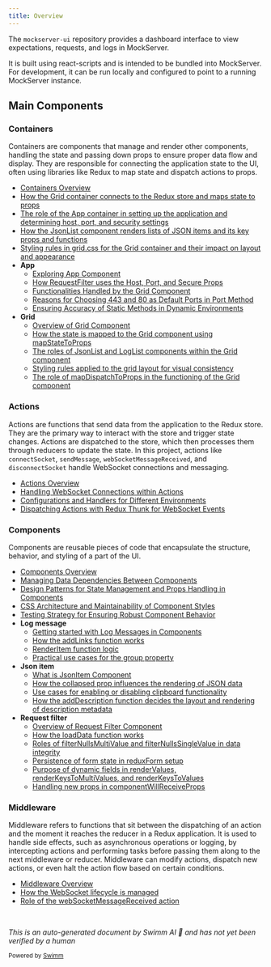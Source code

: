 ```yaml
---
title: Overview
---
```

The `mockserver-ui` repository provides a dashboard interface to view expectations, requests, and logs in MockServer.

It is built using react-scripts and is intended to be bundled into MockServer. For development, it can be run locally and configured to point to a running MockServer instance.

## Main Components

### Containers

Containers are components that manage and render other components, handling the state and passing down props to ensure proper data flow and display. They are responsible for connecting the application state to the UI, often using libraries like Redux to map state and dispatch actions to props.

- <SwmLink doc-title="Containers Overview">[Containers Overview](/.swm/containers-overview.3u10f8be.sw.md)</SwmLink>
- <SwmLink doc-title="How the Grid container connects to the Redux store and maps state to props">[How the Grid container connects to the Redux store and maps state to props](/.swm/how-the-grid-container-connects-to-the-redux-store-and-maps-state-to-props.5l9a5373.sw.md)</SwmLink>
- <SwmLink doc-title="The role of the App container in setting up the application and determining host, port, and security settings">[The role of the App container in setting up the application and determining host, port, and security settings](/.swm/the-role-of-the-app-container-in-setting-up-the-application-and-determining-host-port-and-security-settings.6bmnuulh.sw.md)</SwmLink>
- <SwmLink doc-title="How the JsonList component renders lists of JSON items and its key props and functions">[How the JsonList component renders lists of JSON items and its key props and functions](/.swm/how-the-jsonlist-component-renders-lists-of-json-items-and-its-key-props-and-functions.u8y7221l.sw.md)</SwmLink>
- <SwmLink doc-title="Styling rules in grid.css for the Grid container and their impact on layout and appearance">[Styling rules in grid.css for the Grid container and their impact on layout and appearance](/.swm/styling-rules-in-gridcss-for-the-grid-container-and-their-impact-on-layout-and-appearance.bya1jzri.sw.md)</SwmLink>
- **App**
  - <SwmLink doc-title="Exploring App Component">[Exploring App Component](/.swm/exploring-app-component.ciw3833e.sw.md)</SwmLink>
  - <SwmLink doc-title="How RequestFilter uses the Host, Port, and Secure Props">[How RequestFilter uses the Host, Port, and Secure Props](/.swm/how-requestfilter-uses-the-host-port-and-secure-props.h67of6jc.sw.md)</SwmLink>
  - <SwmLink doc-title="Functionalities Handled by the Grid Component">[Functionalities Handled by the Grid Component](/.swm/functionalities-handled-by-the-grid-component.2mjv5a64.sw.md)</SwmLink>
  - <SwmLink doc-title="Reasons for Choosing 443 and 80 as Default Ports in Port Method">[Reasons for Choosing 443 and 80 as Default Ports in Port Method](/.swm/reasons-for-choosing-443-and-80-as-default-ports-in-port-method.oq1ngsok.sw.md)</SwmLink>
  - <SwmLink doc-title="Ensuring Accuracy of Static Methods in Dynamic Environments">[Ensuring Accuracy of Static Methods in Dynamic Environments](/.swm/ensuring-accuracy-of-static-methods-in-dynamic-environments.4n82behj.sw.md)</SwmLink>
- **Grid**
  - <SwmLink doc-title="Overview of Grid Component">[Overview of Grid Component](/.swm/overview-of-grid-component.vvn3crzm.sw.md)</SwmLink>
  - <SwmLink doc-title="How the state is mapped to the Grid component using mapStateToProps">[How the state is mapped to the Grid component using mapStateToProps](/.swm/how-the-state-is-mapped-to-the-grid-component-using-mapstatetoprops.1d3nqi8k.sw.md)</SwmLink>
  - <SwmLink doc-title="The roles of JsonList and LogList components within the Grid component">[The roles of JsonList and LogList components within the Grid component](/.swm/the-roles-of-jsonlist-and-loglist-components-within-the-grid-component.9e7r0ihd.sw.md)</SwmLink>
  - <SwmLink doc-title="Styling rules applied to the grid layout for visual consistency">[Styling rules applied to the grid layout for visual consistency](.swm/styling-rules-applied-to-the-grid-layout-for-visual-consistency.sxmy5w4r.sw.md)</SwmLink>
  - <SwmLink doc-title="The role of mapDispatchToProps in the functioning of the Grid component">[The role of mapDispatchToProps in the functioning of the Grid component](/.swm/the-role-of-mapdispatchtoprops-in-the-functioning-of-the-grid-component.k12ckgz4.sw.md)</SwmLink>

### Actions

Actions are functions that send data from the application to the Redux store. They are the primary way to interact with the store and trigger state changes. Actions are dispatched to the store, which then processes them through reducers to update the state. In this project, actions like <SwmToken path="/src/middleware/socket.js" pos="14:3:3" line-data="    let connectSocket = function (action, next) {">`connectSocket`</SwmToken>, `sendMessage`, `webSocketMessageReceived`, and <SwmToken path="/src/middleware/socket.js" pos="7:3:3" line-data="    let disconnectSocket = function () {">`disconnectSocket`</SwmToken> handle WebSocket connections and messaging.

- <SwmLink doc-title="Actions Overview">[Actions Overview](/.swm/actions-overview.3f085ru4.sw.md)</SwmLink>
- <SwmLink doc-title="Handling WebSocket Connections within Actions">[Handling WebSocket Connections within Actions](/.swm/handling-websocket-connections-within-actions.2ykq7hzs.sw.md)</SwmLink>
- <SwmLink doc-title="Configurations and Handlers for Different Environments">[Configurations and Handlers for Different Environments](/.swm/configurations-and-handlers-for-different-environments.lix9mggp.sw.md)</SwmLink>
- <SwmLink doc-title="Dispatching Actions with Redux Thunk for WebSocket Events">[Dispatching Actions with Redux Thunk for WebSocket Events](/.swm/dispatching-actions-with-redux-thunk-for-websocket-events.q8siwns7.sw.md)</SwmLink>

### Components

Components are reusable pieces of code that encapsulate the structure, behavior, and styling of a part of the UI.

- <SwmLink doc-title="Components Overview">[Components Overview](/.swm/components-overview.cng4c01i.sw.md)</SwmLink>
- <SwmLink doc-title="Managing Data Dependencies Between Components">[Managing Data Dependencies Between Components](/.swm/managing-data-dependencies-between-components.1kwxtnce.sw.md)</SwmLink>
- <SwmLink doc-title="Design Patterns for State Management and Props Handling in Components">[Design Patterns for State Management and Props Handling in Components](/.swm/design-patterns-for-state-management-and-props-handling-in-components.cjd2rs6y.sw.md)</SwmLink>
- <SwmLink doc-title="CSS Architecture and Maintainability of Component Styles">[CSS Architecture and Maintainability of Component Styles](/.swm/css-architecture-and-maintainability-of-component-styles.3imbq28i.sw.md)</SwmLink>
- <SwmLink doc-title="Testing Strategy for Ensuring Robust Component Behavior">[Testing Strategy for Ensuring Robust Component Behavior](/.swm/testing-strategy-for-ensuring-robust-component-behavior.q9kx8tzj.sw.md)</SwmLink>
- **Log message**
  - <SwmLink doc-title="Getting started with Log Messages in Components">[Getting started with Log Messages in Components](/.swm/getting-started-with-log-messages-in-components.dik9fnjq.sw.md)</SwmLink>
  - <SwmLink doc-title="How the addLinks function works">[How the addLinks function works](/.swm/how-the-addlinks-function-works.st9ysdvf.sw.md)</SwmLink>
  - <SwmLink doc-title="RenderItem function logic">[RenderItem function logic](/.swm/renderitem-function-logic.kw9ptfjj.sw.md)</SwmLink>
  - <SwmLink doc-title="Practical use cases for the group property">[Practical use cases for the group property](.swm/practical-use-cases-for-the-group-property.22r9fqy9.sw.md)</SwmLink>
- **Json item**
  - <SwmLink doc-title="What is JsonItem Component">[What is JsonItem Component](/.swm/what-is-jsonitem-component.j3nsdf8d.sw.md)</SwmLink>
  - <SwmLink doc-title="How the collapsed prop influences the rendering of JSON data">[How the collapsed prop influences the rendering of JSON data](/.swm/how-the-collapsed-prop-influences-the-rendering-of-json-data.qhgquu56.sw.md)</SwmLink>
  - <SwmLink doc-title="Use cases for enabling or disabling clipboard functionality">[Use cases for enabling or disabling clipboard functionality](.swm/use-cases-for-enabling-or-disabling-clipboard-functionality.biin05h0.sw.md)</SwmLink>
  - <SwmLink doc-title="How the addDescription function decides the layout and rendering of description metadata">[How the addDescription function decides the layout and rendering of description metadata](/.swm/how-the-adddescription-function-decides-the-layout-and-rendering-of-description-metadata.k74qw4tp.sw.md)</SwmLink>
- **Request filter**
  - <SwmLink doc-title="Overview of Request Filter Component">[Overview of Request Filter Component](/.swm/overview-of-request-filter-component.oxf97anz.sw.md)</SwmLink>
  - <SwmLink doc-title="How the loadData function works">[How the loadData function works](/.swm/how-the-loaddata-function-works.o1q6ly6i.sw.md)</SwmLink>
  - <SwmLink doc-title="Roles of filterNullsMultiValue and filterNullsSingleValue in data integrity">[Roles of filterNullsMultiValue and filterNullsSingleValue in data integrity](/.swm/roles-of-filternullsmultivalue-and-filternullssinglevalue-in-data-integrity.bw2b371e.sw.md)</SwmLink>
  - <SwmLink doc-title="Persistence of form state in reduxForm setup">[Persistence of form state in reduxForm setup](/.swm/persistence-of-form-state-in-reduxform-setup.w5xxjoz9.sw.md)</SwmLink>
  - <SwmLink doc-title="Purpose of dynamic fields in renderValues, renderKeysToMultiValues, and renderKeysToValues">[Purpose of dynamic fields in renderValues, renderKeysToMultiValues, and renderKeysToValues](/.swm/purpose-of-dynamic-fields-in-rendervalues-renderkeystomultivalues-and-renderkeystovalues.04xq9fcx.sw.md)</SwmLink>
  - <SwmLink doc-title="Handling new props in componentWillReceiveProps">[Handling new props in componentWillReceiveProps](/.swm/handling-new-props-in-componentwillreceiveprops.lcbcjpaf.sw.md)</SwmLink>

### Middleware

Middleware refers to functions that sit between the dispatching of an action and the moment it reaches the reducer in a Redux application. It is used to handle side effects, such as asynchronous operations or logging, by intercepting actions and performing tasks before passing them along to the next middleware or reducer. Middleware can modify actions, dispatch new actions, or even halt the action flow based on certain conditions.

- <SwmLink doc-title="Middleware Overview">[Middleware Overview](/.swm/middleware-overview.fi9fx21e.sw.md)</SwmLink>
- <SwmLink doc-title="How the WebSocket lifecycle is managed">[How the WebSocket lifecycle is managed](/.swm/how-the-websocket-lifecycle-is-managed.uirlamln.sw.md)</SwmLink>
- <SwmLink doc-title="Role of the webSocketMessageReceived action">[Role of the webSocketMessageReceived action](/.swm/role-of-the-websocketmessagereceived-action.ii4wc0xy.sw.md)</SwmLink>

&nbsp;

*This is an auto-generated document by Swimm AI 🌊 and has not yet been verified by a human*

<SwmMeta version="3.0.0" repo-id="Z2l0aHViJTNBJTNBbW9ja3NlcnZlci11aSUzQSUzQVN3aW1tLURlbW8=" repo-name="mockserver-ui"><sup>Powered by [Swimm](https://app.swimm.io/)</sup></SwmMeta>
